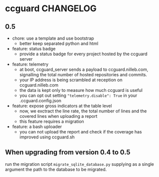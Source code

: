 # ccguard CHANGELOG

## 0.5

- chore: use a template and use bootstrap
  - better keep separated python and html
- feature: status badge
  - provide a status badge for every project hosted by the ccguard server
- feature: telemetry
  - at boot, ccguard_server sends a payload to ccguard.nilleb.com, signalling the total number of hosted repositories and commits.
  - your IP address is being scrambled at reception on ccguard.nilleb.com
  - the data is kept only to measure how much ccguard is useful
  - you can opt out setting `"telemetry.disable": True` in your .ccguard.config.json
- feature: expose gross indicators at the table level
  - now, we exctract the line rate, the total number of lines and the covered lines when uploading a report
  - this feature requires a migration
- feature: a bash uploader
  - you can not upload the report and check if the coverage has improved using ccguard.sh

## When upgrading from version 0.4 to 0.5

run the migration script `migrate_sqlite_database.py` supplying as a single argument the path to the database to be migrated.
